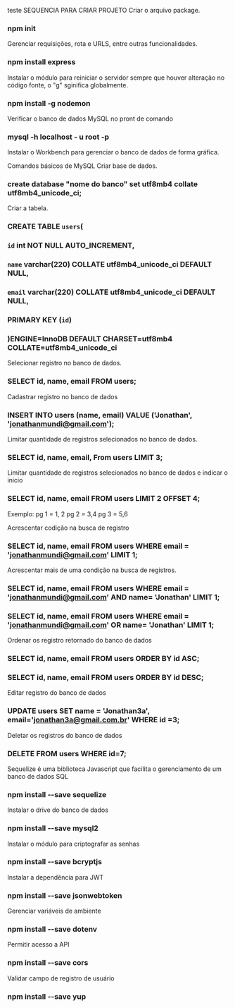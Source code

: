 
 teste
 SEQUENCIA PARA CRIAR PROJETO
Criar o arquivo package.

### npm init

Gerenciar requisições, rota e URLS, entre outras funcionalidades.
### npm install express

Instalar o módulo para reiniciar o servidor sempre que houver alteração no código fonte, o "g" sginifica globalmente.
### npm install -g nodemon

Verificar o banco de dados MySQL no pront de comando
### mysql -h localhost - u root -p

Instalar o Workbench para gerenciar o banco de dados de forma gráfica.

Comandos básicos de MySQL
Criar base de dados.
### create database "nome do banco" set utf8mb4 collate utf8mb4_unicode_ci;

Criar a tabela.

### CREATE TABLE `users`(
###	 `id` int NOT NULL AUTO_INCREMENT,
###	 `name` varchar(220) COLLATE utf8mb4_unicode_ci DEFAULT NULL,
###	 `email` varchar(220) COLLATE utf8mb4_unicode_ci DEFAULT NULL,
###	 PRIMARY KEY (`id`)
### )ENGINE=InnoDB DEFAULT CHARSET=utf8mb4 COLLATE=utf8mb4_unicode_ci

Selecionar registro no banco de dados.
### SELECT id, name, email FROM users;

Cadastrar registro no banco de dados
### INSERT INTO users (name, email) VALUE ('Jonathan', 'jonathanmundi@gmail.com');

Limitar quantidade de registros selecionados no banco de dados.
### SELECT id, name, email, From users LIMIT 3;

Limitar quantidade de registros selecionados no banco de dados e indicar o inicio
### SELECT id, name, email FROM users LIMIT 2 OFFSET 4;
Exemplo:
pg 1 = 1, 2
pg 2 = 3,4
pg 3 = 5,6

Acrescentar codição na busca de registro
### SELECT id, name, email FROM users WHERE email = 'jonathanmundi@gmail.com' LIMIT 1;

Acrescentar mais de uma condição na busca de registros.
### SELECT id, name, email FROM users WHERE email = 'jonathanmundi@gmail.com' AND name= 'Jonathan' LIMIT 1;
### SELECT id, name, email FROM users WHERE email = 'jonathanmundi@gmail.com' OR name= 'Jonathan' LIMIT 1;

Ordenar os registro retornado do banco de dados
### SELECT id, name, email FROM users ORDER BY id ASC; 
### SELECT id, name, email FROM users ORDER BY id DESC;

Editar registro do banco de dados
### UPDATE users SET name = 'Jonathan3a', email='jonathan3a@gmail.com.br' WHERE id =3;

Deletar os registros do banco de dados
### DELETE FROM users WHERE id=7;

Sequelize é uma biblioteca Javascript que facilita o gerenciamento de um banco de dados SQL
### npm install --save sequelize

Instalar o drive do banco de dados
### npm install --save mysql2


Instalar o módulo para criptografar as senhas
### npm install --save bcryptjs

Instalar a dependência para JWT
### npm install --save jsonwebtoken

Gerenciar variáveis de ambiente
### npm install --save dotenv

Permitir acesso a API
### npm install --save cors

Validar campo de registro de usuário
### npm install --save yup

